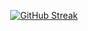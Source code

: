 <div align="center">
  
  
 [![GitHub Streak](https://streak-stats.demolab.com?user=VictoriaLind&theme=radical&hide_border=true&border_radius=21.1&date_format=j%2Fn%5B%2FY%5D)](https://git.io/streak-stats)
</div>
